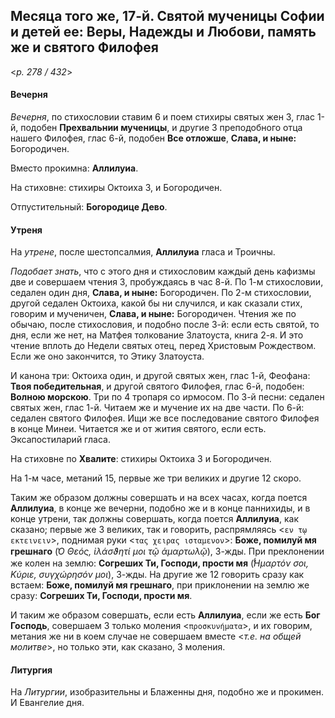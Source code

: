 
## Месяца того же, 17-й. Святой мученицы Софии и детей ее: Веры, Надежды и Любови, память же и святого Филофея 

<*p. 278 / 432*>

#### Вечерня

*Вечерня*, по стихословии ставим 6 и поем стихиры святых жен 3, глас 1-й, подобен **Прехвальнии мученицы**, 
и другие 3 преподобного отца нашего Филофея, глас 6-й, подобен **Все отложше**, **Слава, и ныне:** Богородичен. 

Вместо прокимна: **Аллилуиа**. 

На стиховне: стихиры Октоиха 3, и Богородичен. 

Отпустительный: **Богородице Дево**.

#### Утреня

На *утрене*, после шестопсалмия, **Аллилуиа** гласа и Троичны.

*Подобает знать*, что с этого дня и стихословим каждый день кафизмы две и совершаем чтения 3, 
пробуждаясь в час 8-й. По 1-м стихословии, седален один дня, **Слава, и ныне:** Богородичен. 
По 2-м стихословии, другой седален Октоиха, какой бы ни случился, и как сказали стих, говорим 
и мученичен, **Слава, и ныне:** Богородичен. Чтения же по обычаю, после стихословия, и подобно 
после 3-й: если есть святой, то дня, если же нет, на Матфея толкование Златоуста, книга 2-я. 
И это чтение вплоть до Недели святых отец, перед Христовым Рождеством. Если же оно закончится, 
то Этику Златоуста. 

И канона три: Октоиха один, и другой святых жен, глас 1-й, Феофана: **Твоя победительная**, 
и другой святого Филофея, глас 6-й, подобен: **Волною морскою**. Три по 4 тропаря со ирмосом. 
По 3-й песни: седален святых жен, глас 1-й. Читаем же и мучение их на две части. 
По 6-й: седален святого Филофея. Ищи же все последование святого Филофея в конце Минеи. 
Читается же и от жития святого, если есть. 
Эксапостиларий гласа. 

На стиховне по **Хвалите**: стихиры Октоиха 3 и Богородичен. 

На 1-м часе, метаний 15, первые же три великих и другие 12 скоро.

Таким же образом должны совершать и на всех часах, когда поется **Аллилуиа**, в конце же вечерни, 
подобно же и в конце паннихиды, и в конце утрени, так должны совершать, когда поется **Аллилуиа**, 
как сказано; первые же 3 великих, так и говорить, распрямляясь <`εν τῳ εκτεινειν`>, 
поднимая руки <`τας χειρας ισταμενον`>: **Боже, помилуй мя грешнаго** (*̔Ο Θεός, ἰλάσϑητί μοι τῷ ἁμαρτωλῷ*), 
3-жды. При преклонении же колен на землю: **Согреших Ти, Господи, прости мя** (*̔́Ημαρτόν σοι, Κύριε, 
συγχώρησόν μοι*), 3-жды. На другие же 12 говорить сразу как встаем: **Боже, помилуй мя грешнаго**, 
при приклонении на землю же сразу: **Согреших Ти, Господи, прости мя**.

И таким же образом совершать, если есть **Аллилуиа**, если же есть **Бог Господь**, совершаем 3 только 
моления <`προσκυνήματα`>, и их говорим, метания же ни в коем случае не совершаем вместе <*т.е. на общей молитве*>, 
но только эти, как сказано, 3 моления.

#### Литургия

На *Литургии*, изобразительны и Блаженны дня, подобно же и прокимен. 
И Евангелие дня.
